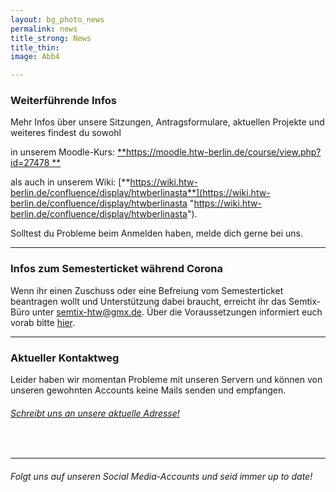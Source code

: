 ```yaml
---
layout: bg_photo_news
permalink: news
title_strong: News
title_thin: 
image: Abb4

---
```

### Weiterführende Infos

Mehr Infos über unsere Sitzungen, Antragsformulare, aktuellen Projekte und weiteres findest du sowohl 

in unserem Moodle-Kurs: [**https://moodle.htw-berlin.de/course/view.php?id=27478 **](https://moodle.htw-berlin.de/course/view.php?id=27478 "https://moodle.htw-berlin.de/course/view.php?id=27478")

als auch in unserem Wiki: [**https://wiki.htw-berlin.de/confluence/display/htwberlinasta**](https://wiki.htw-berlin.de/confluence/display/htwberlinasta "https://wiki.htw-berlin.de/confluence/display/htwberlinasta").

Solltest du Probleme beim Anmelden haben, melde dich gerne bei uns.

***

### Infos zum Semesterticket während Corona

Wenn ihr einen Zuschuss oder eine Befreiung vom Semesterticket beantragen wollt und Unterstützung dabei braucht, erreicht ihr das Semtix-Büro unter [semtix-htw@gmx.de](mailto:Semtix-htw@gmx.de). Über die Voraussetzungen informiert euch vorab bitte [hier](https://www.htw-berlin.de/studium/studienorganisation/semesterbeitraege/befreiung-vom-semesterticket/).

***

### Aktueller Kontaktweg

Leider haben wir momentan Probleme mit unseren Servern und können von unseren gewohnten Accounts keine Mails senden und empfangen.

###### [Schreibt uns an unsere aktuelle Adresse!](mailto:asta.htw.students@gmail.com)

<br>

***

###### Folgt uns auf unseren Social Media-Accounts und seid immer up to date!